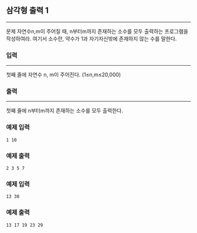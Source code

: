 ## 삼각형 출력 1
***
문제
자연수n,m이 주어질 때, n부터m까지 존재하는 소수를 모두 출력하는 프로그램을 작성하여라. 여기서 소수란, 약수가 1과 자기자신밖에 존재하지 않는 수를 말한다.

 
### 입력
***
첫째 줄에 자연수 n, m이 주어진다. (1≤n,m≤20,000)




 
### 출력
***
첫째 줄에 n부터m까지 존재하는 소수를 모두 출력한다.

 
### 예제 입력
```
1 10
```
### 예제 출력
```
2 3 5 7 
```
 
### 예제 입력
```
13 30
```
### 예제 출력
```
13 17 19 23 29
```

